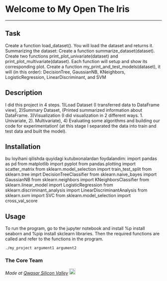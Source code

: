 # Welcome to My Open The Iris
***

## Task
Create a function load_dataset(). You will load the dataset and returns it. Summarizing the dataset: Create a function summarize_dataset(dataset). Create two functions print_plot_univariate(dataset) and print_plot_multivariate(dataset). Each function will setup and show its corresponding plot. Create a function my_print_and_test_models(dataset), it will (in this order): DecisionTree, GaussianNB, KNeighbors, LogisticRegression, LinearDiscriminant, and SVM

## Description
I did this project in 4 steps. 1)Load Dataset (I transferred data to DataFrame view), 2)Summary Dataset, (Printed summarized information about DataFrame. 3)Visualization (I did visualization in 2 different ways. 1. Univariate, 2). Multivariate), 4) Evaluating some algorithms and building our code for experimentation! (at this stage I separated the data into train and test data and built the model).

## Installation
bu loyihani qilishda quyidagi kutubxonalardan foydalandim: import pandas as pd from matplotlib import pyplot from pandas.plotting import scatter_matrix from sklearn.model_selection import train_test_split from sklearn.tree imprt DecisionTreeClassifier from sklearn.naive_bayes import GaussianNB from sklearn.neighbors import KNeighborsClassifier from sklearn.linear_model import LogisticRegression from sklearn.discriminant_analysis import LinearDiscriminantAnalysis from sklearn.svm import SVC from sklearn.model_selection import cross_val_score

## Usage
To run the program, go to the jupyter notebook and install %p install seaborn and %pip install skclearn libraries. Then the required functions are called and refer to the functions in the program.
```
./my_project argument1 argument2
```

### The Core Team


<span><i>Made at <a href='https://qwasar.io'>Qwasar Silicon Valley</a></i></span>
<span><img alt='Qwasar Silicon Valley Logo' src='https://storage.googleapis.com/qwasar-public/qwasar-logo_50x50.png' width='20px'></span>
